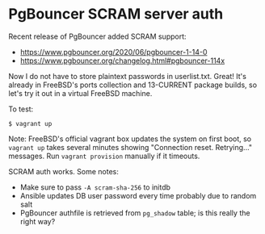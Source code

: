 # PgBouncer SCRAM server auth

Recent release of PgBouncer added SCRAM support:

- https://www.pgbouncer.org/2020/06/pgbouncer-1-14-0
- https://www.pgbouncer.org/changelog.html#pgbouncer-114x

Now I do not have to store plaintext passwords in userlist.txt. Great! It's
already in FreeBSD's ports collection and 13-CURRENT package builds, so let's
try it out in a virtual FreeBSD machine.

To test:

```console
$ vagrant up
```

Note: FreeBSD's official vagrant box updates the system on first boot, so
`vagrant up` takes several minutes showing "Connection reset. Retrying..."
messages. Run `vagrant provision` manually if it timeouts.

SCRAM auth works. Some notes:

- Make sure to pass `-A scram-sha-256` to initdb
- Ansible updates DB user password every time probably due to random salt
- PgBouncer authfile is retrieved from `pg_shadow` table; is this really
  the right way?
